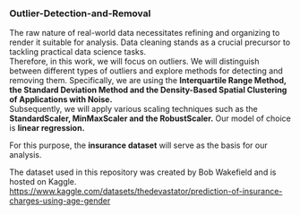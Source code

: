 ### Outlier-Detection-and-Removal
  
The raw nature of real-world data necessitates refining and organizing to render it suitable for analysis. Data cleaning stands as a crucial precursor to tackling practical data science tasks.  
Therefore, in this work, we will focus on outliers. We will distinguish between different types of outliers and explore methods for detecting and removing them. Specifically, we are using the **Interquartile Range Method, the Standard Deviation Method and the Density-Based Spatial Clustering of Applications with Noise.**  
Subsequently, we will apply various scaling techniques such as the **StandardScaler, MinMaxScaler and the RobustScaler.** Our model of choice is **linear regression.**  
  
For this purpose, the **insurance dataset** will serve as the basis for our analysis.
  
The dataset used in this repository was created by Bob Wakefield and is hosted on Kaggle.   
https://www.kaggle.com/datasets/thedevastator/prediction-of-insurance-charges-using-age-gender
